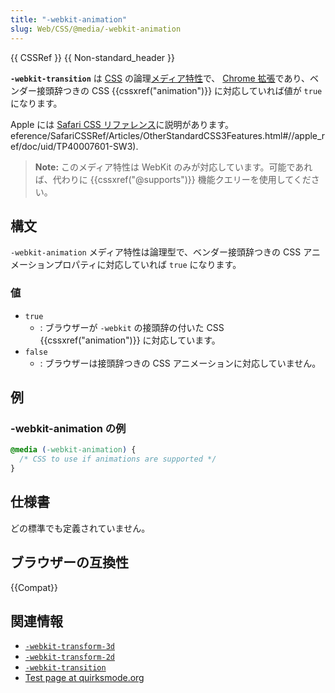 ```yaml
---
title: "-webkit-animation"
slug: Web/CSS/@media/-webkit-animation
---
```

{{ CSSRef }} {{ Non-standard_header }}

**`-webkit-transition`** は [CSS](/ja/docs/Web/CSS) の論理[メディア特性](/ja/docs/Web/CSS/@media#メディア特性)で、 [Chrome 拡張](/ja/docs/Web/CSS/WebKit_Extensions)であり、ベンダー接頭辞つきの CSS {{cssxref("animation")}} に対応していれば値が `true` になります。

Apple には [Safari CSS リファレンス](https://developer.apple.com/library/safari/documentation/AppleApplications/Reference/SafariCSSRef/Articles/OtherStandardCSS3Features.html#//apple_ref/doc/uid/TP40007601-SW3)に説明があります。eference/SafariCSSRef/Articles/OtherStandardCSS3Features.html#//apple_ref/doc/uid/TP40007601-SW3).

> **Note:** このメディア特性は WebKit のみが対応しています。可能であれば、代わりに {{cssxref("@supports")}} 機能クエリーを使用してください。

## 構文

`-webkit-animation` メディア特性は論理型で、ベンダー接頭辞つきの CSS アニメーションプロパティに対応していれば `true` になります。

### 値

- `true`
  - : ブラウザーが `-webkit` の接頭辞の付いた CSS {{cssxref("animation")}} に対応しています。
- `false`
  - : ブラウザーは接頭辞つきの CSS アニメーションに対応していません。

## 例

### -webkit-animation の例

```css
@media (-webkit-animation) {
  /* CSS to use if animations are supported */
}
```

## 仕様書

どの標準でも定義されていません。

## ブラウザーの互換性

{{Compat}}

## 関連情報

- [`-webkit-transform-3d`](/en-US/docs/Web/CSS/@media/-webkit-transform-3d)
- [`-webkit-transform-2d`](/en-US/docs/Web/CSS/@media/-webkit-transform-2d)
- [`-webkit-transition`](/en-US/docs/Web/CSS/@media/-webkit-transition)
- [Test page at quirksmode.org](https://www.quirksmode.org/css/tests/mediaqueries/animation.html)
